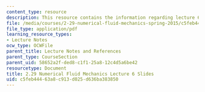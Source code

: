```yaml
---
content_type: resource
description: This resource contains the information regarding lecture 6 slides.
file: /media/courses/2-29-numerical-fluid-mechanics-spring-2015/c5feb44463a8c913d025d636ba383850_MIT2_29S15_Lecture6.pdf
file_type: application/pdf
learning_resource_types:
- Lecture Notes
ocw_type: OCWFile
parent_title: Lecture Notes and References
parent_type: CourseSection
parent_uid: 58652a2f-ded8-c1f1-25a8-12c4d5a6be42
resourcetype: Document
title: 2.29 Numerical Fluid Mechanics Lecture 6 Slides
uid: c5feb444-63a8-c913-d025-d636ba383850
---
```

